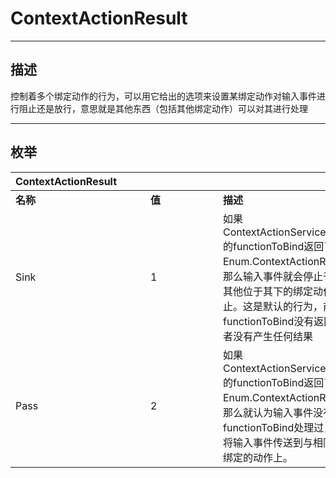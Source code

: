 # ContextActionResult

------------------------------------------------------------------------------------------
## 描述

控制着多个绑定动作的行为，可以用它给出的选项来设置某绑定动作对输入事件进行阻止还是放行，意思就是其他东西（包括其他绑定动作）可以对其进行处理

------------------------------------------------------------------------------------------
## 枚举

|<div style="width:200px">ContextActionResult</div>|<div style="width:100px"></div>|<div style="width:100px"></div>|
|:---|:---|:---|
|**名称**|**值**|**描述**|
|Sink|1|如果ContextActionService:BindAction的functionToBind返回了Enum.ContextActionResult.Sink，那么输入事件就会停止于该函数，而其他位于其下的绑定动作则不会停止。这是默认的行为，前提是functionToBind没有返回任何值或者没有产生任何结果|
|Pass|2|如果ContextActionService:BindAction的functionToBind返回了Enum.ContextActionResult.Pass，那么就认为输入事件没有被functionToBind处理过，就会继续将输入事件传送到与相同的输入类型绑定的动作上。|
